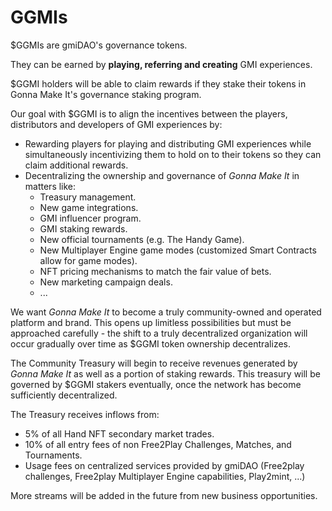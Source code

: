 # GGMIs

$GGMIs are gmiDAO's governance tokens.&#x20;

They can be earned by **playing, referring and creating** GMI experiences.

$GGMI holders will be able to claim rewards if they stake their tokens in Gonna Make It's governance staking program.

Our goal with $GGMI is to align the incentives between the players, distributors and developers of GMI experiences by:

* Rewarding players for playing and distributing GMI experiences while simultaneously incentivizing them to hold on to their tokens so they can claim additional rewards.
* Decentralizing the ownership and governance of _Gonna Make It_ in matters like:
  * Treasury management.
  * New game integrations.
  * GMI influencer program.
  * GMI staking rewards.
  * New official tournaments (e.g. The Handy Game).
  * New Multiplayer Engine game modes (customized Smart Contracts allow for game modes).
  * NFT pricing mechanisms to match the fair value of bets.
  * New marketing campaign deals.
  * ...

We want _Gonna Make It_ to become a truly community-owned and operated platform and brand. This opens up limitless possibilities but must be approached carefully - the shift to a truly decentralized organization will occur gradually over time as $GGMI token ownership decentralizes.

The Community Treasury will begin to receive revenues generated by _Gonna Make It_ as well as a portion of staking rewards. This treasury will be governed by $GGMI stakers eventually, once the network has become sufficiently decentralized.

The Treasury receives inflows from:

* 5% of all Hand NFT secondary market trades.
* 10% of all entry fees of non Free2Play Challenges, Matches, and Tournaments.
* Usage fees on centralized services provided by gmiDAO (Free2play challenges, Free2play Multiplayer Engine capabilities, Play2mint, ...)

More streams will be added in the future from new business opportunities.
